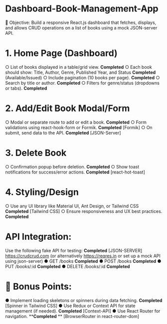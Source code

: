 # Dashboard-Book-Management-App

🔹 Objective:
Build a responsive React.js dashboard that fetches, displays, and allows CRUD operations on a
list of books using a mock JSON-server API.


# 1. Home Page (Dashboard)
○ List of books displayed in a table/grid view.  **Completed**
○ Each book should show: Title, Author, Genre, Published Year, and Status   **Completed**
(Available/Issued)
○ Include pagination (10 books per page).   **Completed**
○ Search by title or author.    **Completed**
○ Filters for genre/status (dropdowns or tabs).   **Completed**

# 2. Add/Edit Book Modal/Form
○ Modal or separate route to add or edit a book.    **Completed**
○ Form validations using react-hook-form or Formik.   **Completed** [Formik]
○ On submit, send data to the API.    **Completed** [JSON-Server]

# 3. Delete Book
○ Confirmation popup before deletion.  **Completed**
○ Show toast notifications for success/error actions.  **Completed**  [react-hot-toast]

# 4. Styling/Design
○ Use any UI library like Material UI, Ant Design, or Tailwind CSS   **Completed**  [Tailwind CSS]
○ Ensure responsiveness and UX best practices.  **Completed** 

# API Integration:
Use the following fake API for testing:   **Completed**  [JSON-SERVER]
https://crudcrud.com (or alternatively https://reqres.in or set up a mock API using json-server)
● GET /books   **Completed** 
● POST /books    **Completed** 
● PUT /books/:id    **Completed** 
● DELETE /books/:id   **Completed** 


# 🔹 Bonus Points:
● Implement loading skeletons or spinners during data fetching.   **Completed**  [Spinner in Tailwind CSS]
● Use Redux or Context API for state management (if needed).    **Completed**   [Context-API]
● Use React Router for navigation.           ****Completed** **    [BrowserRouter in react-router-dom]


